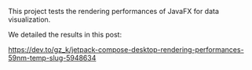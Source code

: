 This project tests the rendering performances of JavaFX for data visualization.

We detailed the results in this post:

https://dev.to/gz_k/jetpack-compose-desktop-rendering-performances-59nm-temp-slug-5948634